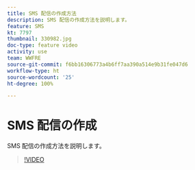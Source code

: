 ```yaml
---
title: SMS 配信の作成方法
description: SMS 配信の作成方法を説明します。
feature: SMS
kt: 7797
thumbnail: 330982.jpg
doc-type: feature video
activity: use
team: WWFRE
source-git-commit: f6bb16306773a4b6ff7aa390a514e9b31fe047d6
workflow-type: ht
source-wordcount: '25'
ht-degree: 100%

---
```



# SMS 配信の作成

SMS 配信の作成方法を説明します。

>[!VIDEO](https://video.tv.adobe.com/v/330982)
